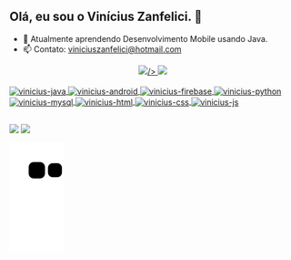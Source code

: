 ## Olá, eu sou o Vinícius Zanfelici. 👋

- 🌱 Atualmente aprendendo Desenvolvimento Mobile usando Java.
- 📫 Contato: viniciuszanfelici@hotmail.com

<div align="center">
  <a href="https://github.com/vinizaan">
  <img height="180em" src="https://github-readme-stats.vercel.app/api?username=vinizaan&show_icons=true&theme=radical&include_all_commits=true&count_private=true"/>/>
  <img height="180em" src="https://github-readme-stats.vercel.app/api/top-langs/?username=vinizaan&layout=compact&langs_count=7&theme=radical"/>
</div>

<div style="display: inline_block"><br>
  <img align="center" alt="vinicius-java" height="40" width="50" src="https://cdn.jsdelivr.net/gh/devicons/devicon/icons/java/java-original-wordmark.svg" />
  <img align="center" alt="vinicius-android" height="40" width="50" src="https://cdn.jsdelivr.net/gh/devicons/devicon/icons/android/android-original-wordmark.svg" />
  <img align="center" alt="vinicius-firebase" height="40" width="50" src="https://cdn.jsdelivr.net/gh/devicons/devicon/icons/firebase/firebase-plain-wordmark.svg" />
  <img align="center" alt="vinicius-python" height="40" width="50" src="https://cdn.jsdelivr.net/gh/devicons/devicon/icons/python/python-original-wordmark.svg" />
  <img align="center" alt="vinicius-mysql" height="40" width="50" src="https://cdn.jsdelivr.net/gh/devicons/devicon/icons/mysql/mysql-original-wordmark.svg" />
  <img align="center" alt="vinicius-html" height="40" width="50" src="https://cdn.jsdelivr.net/gh/devicons/devicon/icons/html5/html5-original-wordmark.svg" />
  <img align="center" alt="vinicius-css" height="40" width="50" src="https://cdn.jsdelivr.net/gh/devicons/devicon/icons/css3/css3-original-wordmark.svg" />
  <img align="center" alt="vinicius-js" height="40" width="50" src="https://cdn.jsdelivr.net/gh/devicons/devicon/icons/javascript/javascript-original.svg" />
</div>          

##

<div> 
  <a href = "mailto:viniciuszanfelici@hotmail.com"><img src="https://img.shields.io/badge/-Email-%23333?style=for-the-badge&logo=gmail&logoColor=white" target="_blank"></a>
  <a href="https://www.linkedin.com/in/vinicius-zanfelici/" target="_blank"><img src="https://img.shields.io/badge/-LinkedIn-%230077B5?style=for-the-badge&logo=linkedin&logoColor=white" target="_blank"></a> 
  
  ![Snake animation](https://github.com/vinizaan/vinizaan/blob/output/github-contribution-grid-snake.svg)

</div>
